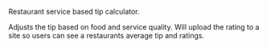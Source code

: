 Restaurant service based tip calculator.

Adjusts the tip based on food and service quality. Will upload the rating to a
site so users can see a restaurants average tip and ratings.
